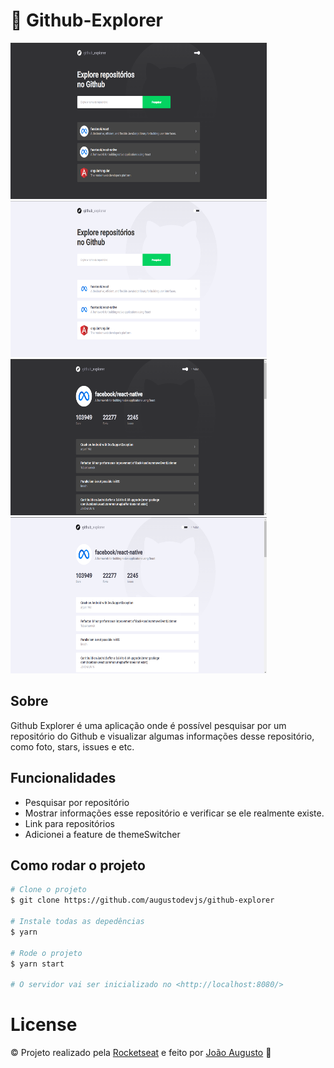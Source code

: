# :rocket: Github-Explorer

<p align="left">
   <img src="/github/photo-1.png" width="410" height="250"/>
   <img src="/github/photo-2.png" width="410" height="250"/>
   <img src="/github/photo-3.png" width="410" height="250"/>
   <img src="/github/photo-4.png" width="410" height="250"/>
</p>

## Sobre

Github Explorer é uma aplicação onde é possível pesquisar por um repositório do Github e visualizar algumas informações desse repositório, como foto, stars, issues e etc.

## Funcionalidades

- Pesquisar por repositório
- Mostrar informações esse repositório e verificar se ele realmente existe.
- Link para repositórios
- Adicionei a feature de themeSwitcher

## Como rodar o projeto
```bash
# Clone o projeto
$ git clone https://github.com/augustodevjs/github-explorer

# Instale todas as depedências
$ yarn

# Rode o projeto
$ yarn start

# O servidor vai ser inicializado no <http://localhost:8080/>
```

# License
© Projeto realizado pela [Rocketseat](https://www.linkedin.com/school/rocketseat/) e feito por [João Augusto](https://www.linkedin.com/in/joaoaugustodevjs/) 🤝

